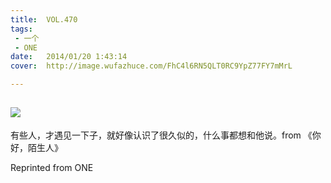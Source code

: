 ```yaml
---
title:	VOL.470
tags:
 - 一个
 - ONE
date:	2014/01/20 1:43:14
cover:	http://image.wufazhuce.com/FhC4l6RN5QLT0RC9YpZ77FY7mMrL

---
```

![](http://image.wufazhuce.com/FhC4l6RN5QLT0RC9YpZ77FY7mMrL)
---

有些人，才遇见一下子，就好像认识了很久似的，什么事都想和他说。from 《你好，陌生人》
 
Reprinted from ONE
